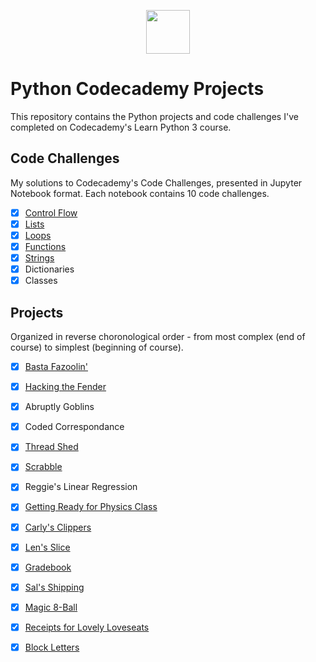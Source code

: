 <p align="center"> <img src="https://user-images.githubusercontent.com/104512014/176559133-f6434a3e-02ea-403e-892d-644b4401ea88.png" height="70px"/> </p>

# Python Codecademy Projects #
This repository contains the Python projects and code challenges I've completed on Codecademy's Learn Python 3 course. 

## Code Challenges ##
My solutions to Codecademy's Code Challenges, presented in Jupyter Notebook format. Each notebook contains 10 code challenges.
 - [x] [Control Flow](https://github.com/emmaclarem/python-codecademy-projects/blob/main/python-code-challenges-codecademy/python-control-flow-challenges.ipynb)
 - [x] [Lists](https://github.com/emmaclarem/python-codecademy-projects/blob/main/python-code-challenges-codecademy/python-lists-challenges.ipynb)
 - [x] [Loops](https://github.com/emmaclarem/python-codecademy-projects/blob/main/python-code-challenges-codecademy/python-loops-challenges.ipynb)
 - [x] [Functions](https://github.com/emmaclarem/python-codecademy-projects/blob/main/python-code-challenges-codecademy/python-functions-challenges.ipynb)
 - [x] [Strings](https://github.com/emmaclarem/python-codecademy-projects/blob/main/python-code-challenges-codecademy/python-strings-challenges.ipynb)
 - [x] Dictionaries
 - [x] Classes

## Projects ##
Organized in reverse choronological order - from most complex (end of course) to simplest (beginning of course).
 - [x] [Basta Fazoolin'](https://github.com/emmaclarem/python-codecademy-projects/blob/main/python-projects-codecademy/basta-fazoolin.py)
 - [x] [Hacking the Fender](https://github.com/emmaclarem/python-codecademy-projects/blob/main/python-projects-codecademy/hacking-the-fender.py)
 - [x] Abruptly Goblins 
 - [x] Coded Correspondance
 - [x] [Thread Shed](https://github.com/emmaclarem/python-codecademy-projects/blob/main/python-projects-codecademy/thread-shed.py)
 - [x] [Scrabble](https://github.com/emmaclarem/python-codecademy-projects/blob/main/python-projects-codecademy/scrabble.py)
 - [x] Reggie's Linear Regression
 - [x] [Getting Ready for Physics Class](https://github.com/emmaclarem/python-codecademy-projects/blob/main/python-projects-codecademy/physics-class.py)
 - [x] [Carly's Clippers](https://github.com/emmaclarem/python-codecademy-projects/blob/main/python-projects-codecademy/carlys-clippers.py)
 - [x] [Len's Slice](https://github.com/emmaclarem/python-codecademy-projects/blob/main/python-projects-codecademy/lens-slice.py)
 - [x] [Gradebook](https://github.com/emmaclarem/python-codecademy-projects/blob/main/python-projects-codecademy/gradebook.py)
 - [x] [Sal's Shipping](https://github.com/emmaclarem/python-codecademy-projects/blob/main/python-projects-codecademy/sals-shipping.py)
 - [x] [Magic 8-Ball](https://github.com/emmaclarem/python-codecademy-projects/blob/main/python-projects-codecademy/magic-8-ball.py)
 - [x] [Receipts for Lovely Loveseats](https://github.com/emmaclarem/python-codecademy-projects/blob/main/python-projects-codecademy/receipts-for-lovely-loveseats.py)
 - [x] [Block Letters](https://github.com/emmaclarem/python-codecademy-projects/blob/main/python-projects-codecademy/block-letters.py)









 
 


